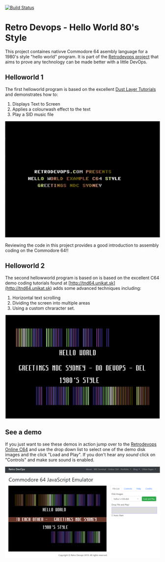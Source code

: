 [![Build Status](https://dev.azure.com/towhit-demo/Retro%20Devops/_apis/build/status/helloworld2%20CI?branchName=master)](https://dev.azure.com/towhit-demo/Retro%20Devops/_build/latest?definitionId=27&branchName=master)

# Retro Devops - Hello World 80's Style

This project containes nativve Commodore 64 asembly language for a 1980's
style "hello world" program. It is part of the [Retrodevops project][retrodevops] that aims to prove any technology can be made better with a little DevOps.

## Helloworld 1

The first helloworld program is based on the excellent [Dust Layer Tutorials](https://dustlayer.com/c64-coding-tutorials/2013/2/17/a-simple-c64-intro) and demonstrates how to:

1. Displays Text to Screen
1. Applies a colourwash effect to the text
1. Play a SID music file

![Screenshot of Helloworl1 program](hello1.png "Screenshot of Helloworl1 program")

Reviewing the code in this project provides a good introduction to assembly coding on the Commodore 64!!

## Helloworld 2

The second hellowworld program is based on is based on the excellent C64 demo coding tutorials found at [http://tnd64.unikat.sk](http://tnd64.unikat.sk) adds some advanced techniques including:

1. Horizontal text scrolling
1. Dividing the screen into multiple areas
1. Using a custom chraracter set.

![Screenshot of Helloworl2 program](hello2.png "Screenshot of Helloworl1 program")

## See a demo

If you just want to see these demos in action jump over to the [Retrodevops Online C64][online-c64] and use the drop down list to select one of the demo disk images and the click "Load and Play".
If you don't hear any *sound* click on "Controls" and make sure sound is enabled.

![Web Based Commodore 64 emulator](helloworld-2/docs/web-emulator.png "Web Based Commodore 64 emulator")

[online-c64]: https://www.retrodevops.com/c64.html
[retrodevops]: https://www.retrodevops.com
